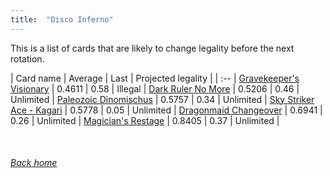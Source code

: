 ```yaml
---
title:  "Disco Inferno"
---
```


This is a list of cards that are likely to change legality before the next rotation.

| Card name | Average | Last | Projected legality |
| :-- |
[Gravekeeper's Visionary](https://db.ygoprodeck.com/card/?search=Gravekeeper's%20Visionary) | 0.4611 | 0.58 | Illegal |
[Dark Ruler No More](https://db.ygoprodeck.com/card/?search=Dark%20Ruler%20No%20More) | 0.5206 | 0.46 | Unlimited |
[Paleozoic Dinomischus](https://db.ygoprodeck.com/card/?search=Paleozoic%20Dinomischus) | 0.5757 | 0.34 | Unlimited |
[Sky Striker Ace - Kagari](https://db.ygoprodeck.com/card/?search=Sky%20Striker%20Ace%20-%20Kagari) | 0.5778 | 0.05 | Unlimited |
[Dragonmaid Changeover](https://db.ygoprodeck.com/card/?search=Dragonmaid%20Changeover) | 0.6941 | 0.26 | Unlimited |
[Magician's Restage](https://db.ygoprodeck.com/card/?search=Magician's%20Restage) | 0.8405 | 0.37 | Unlimited |

<br>

###### [Back home](index)